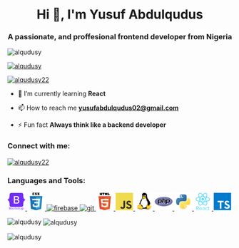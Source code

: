 <h1 align="center">Hi 👋, I'm Yusuf Abdulqudus</h1>
<h3 align="center">A passionate, and proffesional frontend developer from Nigeria</h3>

<p align="left"> <img src="https://komarev.com/ghpvc/?username=alqudusy&label=Profile%20views&color=0e75b6&style=flat" alt="alqudusy" /> </p>

<p align="left"> <a href="https://github.com/ryo-ma/github-profile-trophy"><img src="https://github-profile-trophy.vercel.app/?username=alqudusy" alt="alqudusy" /></a> </p>

<p align="left"> <a href="https://twitter.com/alqudusy22" target="blank"><img src="https://img.shields.io/twitter/follow/alqudusy22?logo=twitter&style=for-the-badge" alt="alqudusy22" /></a> </p>

- 🌱 I’m currently learning **React**

- 📫 How to reach me **yusufabdulqudus02@gmail.com**

- ⚡ Fun fact **Always think like a backend developer**

<h3 align="left">Connect with me:</h3>
<p align="left">
<a href="https://twitter.com/alqudusy22" target="blank"><img align="center" src="https://raw.githubusercontent.com/rahuldkjain/github-profile-readme-generator/master/src/images/icons/Social/twitter.svg" alt="alqudusy22" height="30" width="40" /></a>
</p>

<h3 align="left">Languages and Tools:</h3>
<p align="left"> <a href="https://getbootstrap.com" target="_blank" rel="noreferrer"> <img src="https://raw.githubusercontent.com/devicons/devicon/master/icons/bootstrap/bootstrap-plain-wordmark.svg" alt="bootstrap" width="40" height="40"/> </a> <a href="https://www.w3schools.com/css/" target="_blank" rel="noreferrer"> <img src="https://raw.githubusercontent.com/devicons/devicon/master/icons/css3/css3-original-wordmark.svg" alt="css3" width="40" height="40"/> </a> <a href="https://firebase.google.com/" target="_blank" rel="noreferrer"> <img src="https://www.vectorlogo.zone/logos/firebase/firebase-icon.svg" alt="firebase" width="40" height="40"/> </a> <a href="https://git-scm.com/" target="_blank" rel="noreferrer"> <img src="https://www.vectorlogo.zone/logos/git-scm/git-scm-icon.svg" alt="git" width="40" height="40"/> </a> <a href="https://www.w3.org/html/" target="_blank" rel="noreferrer"> <img src="https://raw.githubusercontent.com/devicons/devicon/master/icons/html5/html5-original-wordmark.svg" alt="html5" width="40" height="40"/> </a> <a href="https://developer.mozilla.org/en-US/docs/Web/JavaScript" target="_blank" rel="noreferrer"> <img src="https://raw.githubusercontent.com/devicons/devicon/master/icons/javascript/javascript-original.svg" alt="javascript" width="40" height="40"/> </a> <a href="https://www.linux.org/" target="_blank" rel="noreferrer"> <img src="https://raw.githubusercontent.com/devicons/devicon/master/icons/linux/linux-original.svg" alt="linux" width="40" height="40"/> </a> <a href="https://www.php.net" target="_blank" rel="noreferrer"> <img src="https://raw.githubusercontent.com/devicons/devicon/master/icons/php/php-original.svg" alt="php" width="40" height="40"/> </a> <a href="https://www.python.org" target="_blank" rel="noreferrer"> <img src="https://raw.githubusercontent.com/devicons/devicon/master/icons/python/python-original.svg" alt="python" width="40" height="40"/> </a> <a href="https://reactjs.org/" target="_blank" rel="noreferrer"> <img src="https://raw.githubusercontent.com/devicons/devicon/master/icons/react/react-original-wordmark.svg" alt="react" width="40" height="40"/> </a> <a href="https://www.typescriptlang.org/" target="_blank" rel="noreferrer"> <img src="https://raw.githubusercontent.com/devicons/devicon/master/icons/typescript/typescript-original.svg" alt="typescript" width="40" height="40"/> </a> </p>

<p><img align="left" src="https://github-readme-stats.vercel.app/api/top-langs?username=alqudusy&show_icons=true&locale=en&layout=compact" alt="alqudusy" /></p>

<p>&nbsp;<img align="center" src="https://github-readme-stats.vercel.app/api?username=alqudusy&show_icons=true&locale=en" alt="alqudusy" /></p>

<p><img align="center" src="https://github-readme-streak-stats.herokuapp.com/?user=alqudusy&" alt="alqudusy" /></p>
